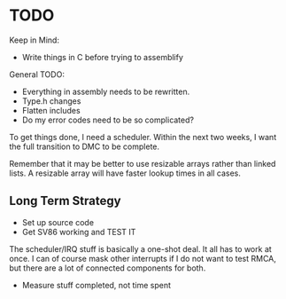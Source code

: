 # TODO

Keep in Mind:
- Write things in C before trying to assemblify

General TODO:
- Everything in assembly needs to be rewritten.
- Type.h changes
- Flatten includes
- Do my error codes need to be so complicated?

To get things done, I need a scheduler. Within the next two weeks, I want the full transition to DMC to be complete.

Remember that it may be better to use resizable arrays rather than linked lists. A resizable array will have faster lookup times in all cases.

## Long Term Strategy

- Set up source code
- Get SV86 working and TEST IT

The scheduler/IRQ stuff is basically a one-shot deal. It all has to work at once. I can of course mask other interrupts if I do not want to test RMCA, but there are a lot of connected components for both.

- Measure stuff completed, not time spent
